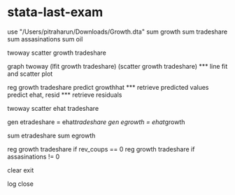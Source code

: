 stata-last-exam
===============
use "/Users/pitraharun/Downloads/Growth.dta"
sum growth
sum tradeshare
sum assasinations
sum oil

twoway scatter growth tradeshare

graph twoway (lfit growth tradeshare) (scatter growth tradeshare) *** line fit and scatter plot

reg growth tradeshare
predict growthhat *** retrieve predicted values
predict ehat, resid *** retrieve residuals

twoway scatter ehat tradeshare

gen etradeshare = ehat*tradeshare
gen egrowth = ehat*growth

sum etradeshare
sum egrowth

reg growth tradeshare if rev_coups == 0
reg growth tradeshare if assasinations != 0 

clear
exit

log close
